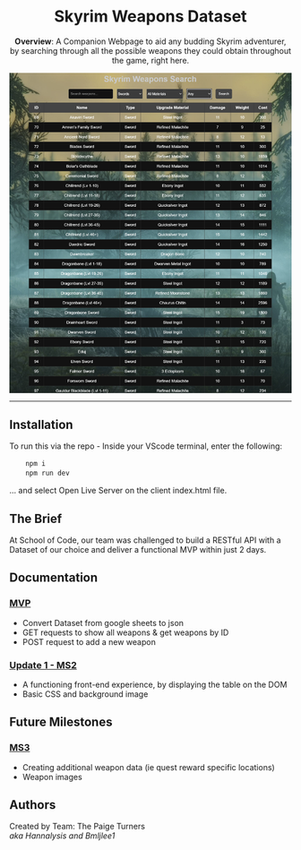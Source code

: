 <h1 align = "center">Skyrim Weapons Dataset</h1>

<p align = "center"><b>Overview</b>: A Companion Webpage to aid any budding Skyrim adventurer, by searching through all the possible weapons they could obtain throughout the game, right here. </p>

  <img align = "center" src="/readme-images/Skyrim-Weapons-Search-Front-End.PNG" alt="Owl & Multiple Choice Answers">

------------

## Installation

To run this via the repo - Inside your VScode terminal, enter the following:

```bash
    npm i
    npm run dev
```
... and select Open Live Server on the client index.html file.

## The Brief

At School of Code, our team was challenged to build a RESTful API with a Dataset of our choice and deliver a functional MVP within just 2 days.


<h2>Documentation</h2>

<h3><u>MVP</u></h3>

- Convert Dataset from google sheets to json
- GET requests to show all weapons & get weapons by ID
- POST request to add a new weapon


<h3><u>Update 1 - MS2</u></h3>

- A functioning front-end experience, by displaying the table on the DOM
- Basic CSS and background image 

## Future Milestones

<h3><u>MS3</u></h3>

- Creating additional weapon data (ie quest reward specific locations)
- Weapon images

## Authors

Created by Team: The Paige Turners  
<i>aka Hannalysis and Bmljlee1</i>
